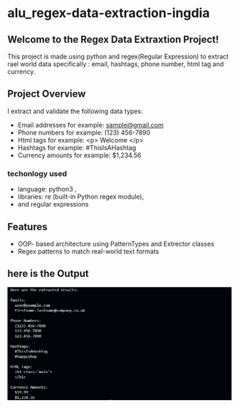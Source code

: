 # alu_regex-data-extraction-ingdia
## Welcome to the Regex Data Extraxtion Project!

This project is made using python and regex(Regular Expression) to extract rael world data specifically : email, hashtags, phone number, html tag and currency.

## Project Overview
I extract and validate the following data types:
- Email addresses  for example: sample@gmail.com
- Phone numbers   for example: (123) 456-7890
- Html tags  for example: &lt;p&gt; Welcome &lt;/p&gt;
- Hashtags  for example: #ThisIsAHashtag
- Currency amounts  for example: $1,234.56
### techonlogy used 
- language: python3 , 
- libraries: re (built-in Python regex module),
- and regular expressions
## Features
- OOP- based architecture using PatternTypes and Extrector classes
- Regex patterns to match real-world text formats

## here is the Output 
![Project Output](./sample.png)
